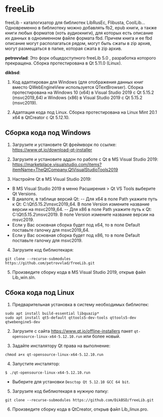 # freeLib
freeLib - каталогизатор для библиотек LibRusEc, Flibusta, CoolLib...
Одновременно в библиотеку можно добавлять fb2, epub книги, а также книги любых форматов (хоть аудиокниги), для которых есть описание их данных в одноименном файле формата fbd. Причем книга и ее fbd описание могут располагаться рядом, могут быть сжаты в zip архив, могут размещаться в папке, которая сжата в zip архив.

**petrovvlad**: Это форк общедоступного freeLib 5.0 , разработка которого прекращена. 
Сборка протестирована в Qt 5.11.0 (Linux).

**dikbsd**: 
1. Код адаптирован для Windows (для отображения данных книг вместо QWebEngineView используется QTextBrowser). Сборка протестирована на Windows 10 (x64) в Visual Studio 2019 с Qt 5.15.2 (msvc2019_64) и Windows (x86) в Visual Studio 2019 с Qt 5.15.2 (msvc2019).

2. Адаптация кода под Linux. Сборка протестирована на Linux Mint 20.1 x64 в QtCreator с Qt 5.12.10.

## Сборка кода под Windows
1. Загрузите и установите Qt фреймворк по ссылке: https://www.qt.io/download-qt-installer

2. Загрузите и установите аддон по работе с Qt в MS Visual Studio 2019:
https://marketplace.visualstudio.com/items?itemName=TheQtCompany.QtVisualStudioTools2019

3. Настройте Qt в MS Visual Studio 2019:

- В MS Visual Studio 2019 в меню Расширения > Qt VS Tools выберите Qt Versions.
- В диалоге, в таблице версий Qt:
  -- Для x64 в поле Path укажите путь к Qt: C:\Qt\5.15.2\msvc2019_64. В поле Version измените название версии на msvc2019_64.
  -- Для x86 в поле Path укажите путь к Qt: C:\Qt\5.15.2\msvc2019. В поле Version измените название версии на msvc2019.
- Если у Вас основная сборка будет под x64, то в поле Default поставьте галочку для msvc2019_64.
- Если у Вас основная сборка будет под x86, то в поле Default поставьте галочку для msvc2019.

4. Загрузите код библиотекаря:
```
git clone --recurse-submodules https://github.com/petrovvlad/freeLib.git
```

5. Произведите сборку кода в MS Visual Studio 2019, открыв файл Lib_win.sln.

## Сбока кода под Linux
1. Предварительная установка в систему необходимых библиотек:

```
sudo apt install build-essential libquazip*
sudo apt install qt5-default qttools5-dev-tools qttools5-dev qtwebengine5-dev
```

2. Загрузите с сайта https://www.qt.io/offline-installers пакет `qt-opensource-linux-x64-5.12.10.run`  или более новый.

3. Задайте инсталятору Qt права на выполнение:
```
chmod a+x qt-opensource-linux-x64-5.12.10.run
```

4. Запустите инсталятор:
```
$ ./qt-opensource-linux-x64-5.12.10.run
```
- Выберите для установки `Desctop Qt 5.12.10 GCC 64 bit`.

5. Загрузите код библиотекаря в нужную папку:
```
git clone --recurse-submodules https://github.com/DikBSD/freeLib.git
```

6. Произведите сборку кода в QtCreator, открыв файл Lib_linux.pro.
